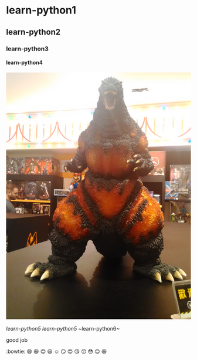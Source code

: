 # learn-python1
## learn-python2
### learn-python3
#### learn-python4

![](gogilla.jpg)

*learn-python5*
_learn-python5_
~learn-python6~


good job

:bowtie:
:smile:
:laughing:
:blush:
:smiley:
:relaxed:
:smirk:
:heart_eyes:
:kissing_heart:
:kissing_closed_eyes:
:flushed:
:relieved:
:satisfied:
